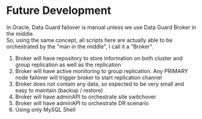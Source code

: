 # Future Development
In Oracle, Data Guard failover is manual unless we use Data Guard Broker in the middle. </br>
So, using the same concept, all scripts here are actually able to be orchestrated by the "man in the middle", I call it a "Broker". </br>
1. Broker will have repository to store information on both cluster and group replication as well as the replication
2. Broker will have active monitoring to group replication. Any PRIMARY node failover will trigger broker to start replication channel
3. Broker does not contain any data, so expected to be very small and easy to maintain (backup / restore)
4. Broker will have adminAPI to orchestrate site switchover
5. Broker will have adminAPI to orchestrate DR scenario
6. Using only MySQL Shell
